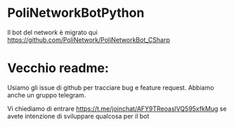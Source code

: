 # PoliNetworkBotPython

Il bot del network è migrato qui https://github.com/PoliNetwork/PoliNetworkBot_CSharp

# Vecchio readme:

Usiamo gli issue di github per tracciare bug e feature request.
Abbiamo anche un gruppo telegram.

Vi chiediamo di entrare https://t.me/joinchat/AFY9TReoaslVQ595xfkMug 
se avete intenzione di sviluppare qualcosa per il bot
